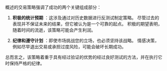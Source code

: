 概述的交易策略强调了成功的两个关键组成部分：

1. **积极的统计预期** ：这涉及通过对历史数据进行反测试制定策略。 尽管过去的表现并不保证未来的结果，但它被认为是一个可靠的起点。 积极的期望表明，随着时间的流逝，该策略可能会产生利润。

2. **纪律和遵守计划** ：即使市场挑战您的立场，也必须坚持该战略。 情感决策，例如尽早退出交易或承担过度风险，可能会破坏长期成功。

总而言之，该策略着重于具有经过验证的优势的经过良好测试的方法，并在执行它时保持严格的纪律。